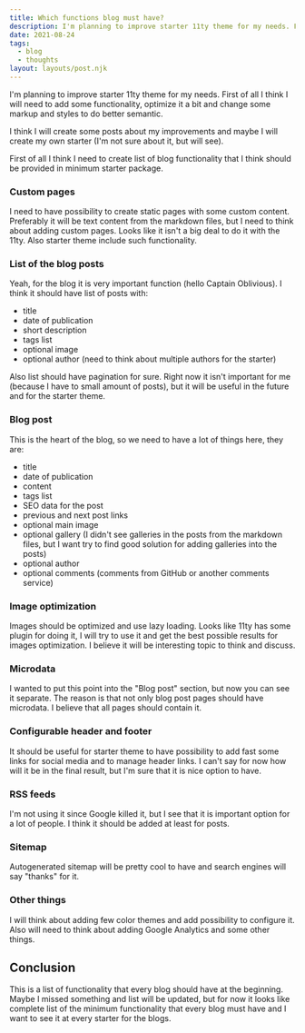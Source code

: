 ```yaml
---
title: Which functions blog must have?
description: I'm planning to improve starter 11ty theme for my needs. First of all I think I will need to add some functionality, optimize it a bit and change some markup and styles to do better semantic.
date: 2021-08-24
tags:
  - blog
  - thoughts
layout: layouts/post.njk
---
```

I'm planning to improve starter 11ty theme for my needs. First of all I think I will need to add some functionality, optimize it a bit and change some markup and styles to do better semantic.

I think I will create some posts about my improvements and maybe I will create my own starter (I'm not sure about it, but will see).

First of all I think I need to create list of blog functionality that I think should be provided in minimum starter package.

### Custom pages

I need to have possibility to create static pages with some custom content. Preferably it will be text content from the markdown files, but I need to think about adding custom pages. Looks like it isn't a big deal to do it with the 11ty. Also starter theme include such functionality.

### List of the blog posts

Yeah, for the blog it is very important function (hello Captain Oblivious). I think it should have list of posts with:

- title
- date of publication
- short description
- tags list
- optional image
- optional author (need to think about multiple authors for the starter)

Also list should have pagination for sure. Right now it isn't important for me (because I have to small amount of posts), but it will be useful in the future and for the starter theme.

### Blog post

This is the heart of the blog, so we need to have a lot of things here, they are:

- title
- date of publication
- content
- tags list
- SEO data for the post
- previous and next post links
- optional main image
- optional gallery (I didn't see galleries in the posts from the markdown files, but I want try to find good solution for adding galleries into the posts)
- optional author
- optional comments (comments from GitHub or another comments service)

### Image optimization

Images should be optimized and use lazy loading. Looks like 11ty has some plugin for doing it, I will try to use it and get the best possible results for images optimization. I believe it will be interesting topic to think and discuss.

### Microdata

I wanted to put this point into the "Blog post" section, but now you can see it separate. The reason is that not only blog post pages should have microdata. I believe that all pages should contain it.

### Configurable header and footer

It should be useful for starter theme to have possibility to add fast some links for social media and to manage header links. I can't say for now how will it be in the final result, but I'm sure that it is nice option to have.

### RSS feeds

I'm not using it since Google killed it, but I see that it is important option for a lot of people. I think it should be added at least for posts.

### Sitemap

Autogenerated sitemap will be pretty cool to have and search engines will say "thanks" for it.

### Other things

I will think about adding few color themes and add possibility to configure it. Also will need to think about adding Google Analytics and some other things.

## Conclusion

This is a list of functionality that every blog should have at the beginning. Maybe I missed something and list will be updated, but for now it looks like complete list of the minimum functionality that every blog must have and I want to see it at every starter for the blogs.